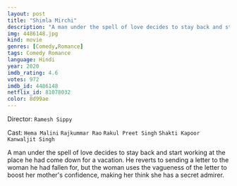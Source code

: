 ```yaml
---
layout: post
title: "Shimla Mirchi"
description: "A man under the spell of love decides to stay back and start working at the place he had come down for a vacation. He reverts to sending a letter to the woman he had fallen for, but the woman uses the vagueness of the letter to boost her mother's confidence, making her think she has a secret admirer..."
img: 4486148.jpg
kind: movie
genres: [Comedy,Romance]
tags: Comedy Romance 
language: Hindi
year: 2020
imdb_rating: 4.6
votes: 972
imdb_id: 4486148
netflix_id: 81078032
color: 8d99ae
---
```

Director: `Ramesh Sippy`  

Cast: `Hema Malini` `Rajkummar Rao` `Rakul Preet Singh` `Shakti Kapoor` `Kanwaljit Singh` 

A man under the spell of love decides to stay back and start working at the place he had come down for a vacation. He reverts to sending a letter to the woman he had fallen for, but the woman uses the vagueness of the letter to boost her mother's confidence, making her think she has a secret admirer.
